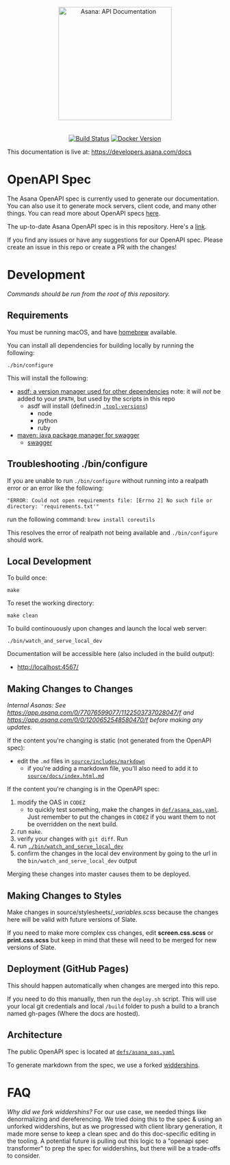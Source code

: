 <p align="center">
  <img src="https://assets.asana.biz/m/33a0924d61aabd7b/original/Asana-developers-lockup-horizontal.svg" alt="Asana: API Documentation" width="264">
  <br>
  <br>
  <br>
  <a href="https://github.com/slatedocs/slate/actions?query=workflow%3ABuild+branch%3Amain"><img src="https://github.com/slatedocs/slate/workflows/Build/badge.svg?branch=main" alt="Build Status"></a>
  <a href="https://hub.docker.com/r/slatedocs/slate"><img src="https://img.shields.io/docker/v/slatedocs/slate?sort=semver" alt="Docker Version" /></a>
</p>

This documentation is live at: <https://developers.asana.com/docs>

# OpenAPI Spec

The Asana OpenAPI spec is currently used to generate our documentation. You can
also use it to generate mock servers, client code, and many other things. You
can read more about OpenAPI specs
[here](https://github.com/OAI/OpenAPI-Specification/blob/master/versions/3.0.0.md).

The up-to-date Asana OpenAPI spec is in this repository. Here's a
[link](https://github.com/Asana/developer-docs/blob/master/defs/asana_oas.yaml).

If you find any issues or have any suggestions for our OpenAPI spec. Please
create an issue in this repo or create a PR with the changes!

# Development

*Commands should be run from the root of this repository.*

## Requirements

You must be running macOS, and have [homebrew](https://brew.sh/) available.

You can install all dependencies for building locally by running the following:

``` shell
./bin/configure
```

This will install the following:

-   [asdf: a version manager used for other dependencies](https://asdf-vm.com/)
    note: it will *not* be added to your `$PATH`, but used by the scripts in
    this repo
    -   asdf will install (defined:in [`.tool-versions`](.tool-versions))
        -   node
        -   python
        -   ruby
-   [maven: java package manager for swagger](https://maven.apache.org/)
    -   [swagger](https://github.com/swagger-api/swagger-codegen)

## Troubleshooting ./bin/configure

If you are unable to run `./bin/configure` without running into a realpath error or an error like the following: 

`"ERROR: Could not open requirements file: [Errno 2] No such file or directory: 'requirements.txt'"`

run the following command: `brew install coreutils`

This resolves the error of realpath not being available and `./bin/configure` should work.

## Local Development

To build once:

``` shell
make
```

To reset the working directory:

``` shell
make clean
```

To build continouously upon changes and launch the local web server:

``` shell
./bin/watch_and_serve_local_dev
```

Documentation will be accessible here (also included in the build output):

-   <http://localhost:4567/>

## Making Changes to Changes

*Internal Asanas: See <https://app.asana.com/0/77076599077/1122503737028047/f>
and <https://app.asana.com/0/0/1200652548580470/f> before making any updates.*

If the content you're changing is static (not generated from the OpenAPI spec):

-   edit the `.md` files in
    [`source/includes/markdown`](source/includes/markdown)
    -   if you're adding a markdown file, you'll also need to add it to
        [`source/docs/index.html.md`](source/docs/index.html.md)

If the content you're changing is in the OpenAPI spec:

1.  modify the OAS in `CODEZ`
    -   to quickly test something, make the changes in
        [`def/asana_oas.yaml`](defs/asana_oas.yaml). Just remember to put the
        changes in `CODEZ` if you want them to not be overridden on the next
        build.
2.  run `make`.
3.  verify your changes with `git diff`. Run
4.  run [`./bin/watch_and_serve_local_dev`](bin/watch_and_serve_local_dev)
5.  confirm the changes in the local dev environment by going to the url in the
    `bin/watch_and_serve_local_dev` output

Merging these changes into master causes them to be deployed.

## Making Changes to Styles

Make changes in source/stylesheets/*\_variables.scss* because the changes here
will be valid with future versions of Slate.

If you need to make more complex css changes, edit **screen.css.scss** or
**print.css.scss** but keep in mind that these will need to be merged for new
versions of Slate.

## Deployment (GitHub Pages)

This should happen automatically when changes are merged into this repo.

<!--
TODO: determine if this manual deploy process still works
      https://app.asana.com/0/1202273674392568/1202795807224614
-->

If you need to do this manually, then run the `deploy.sh` script. This will use
your local git credentials and local `/build` folder to push a build to a branch
named gh-pages (Where the docs are hosted).

## Architecture

The public OpenAPI spec is located at
[`defs/asana_oas.yaml`](defs/asana_oas.yaml)

To generate markdown from the spec, we use a forked
[widdershins](https://github.com/rossgrambo/widdershins).

# FAQ

*Why did we fork widdershins?* For our use case, we needed things like
denormalizing and dereferencing. We tried doing this to the spec & using an
unforked widdershins, but as we progressed with client library generation, it
made more sense to keep a clean spec and do this doc-specific editing in the
tooling. A potential future is pulling out this logic to a "openapi spec
transformer" to prep the spec for widdershins, but there will be a trade-offs to
consider.
